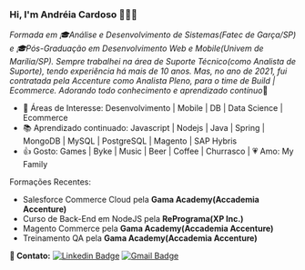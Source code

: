 ### Hi, I'm Andréia Cardoso 👋👩‍💻

<i>Formada em 🎓Análise e Desenvolvimento de Sistemas(Fatec de Garça/SP) e 🎓Pós-Graduação em Desenvolvimento Web e Mobile(Univem de Marília/SP). Sempre trabalhei na área de Suporte Técnico(como Analista de Suporte), tendo experiência há mais de 10 anos. Mas, no ano de 2021, fui contratada pela Accenture como Analista Pleno, para o time de Build | Ecommerce. Adorando todo conhecimento e aprendizado contínuo</i>🚀 

- 🎯 Áreas de Interesse: Desenvolvimento | Mobile | DB | Data Science | Ecommerce
- 📚 Aprendizado continuado: Javascript | Nodejs | Java | Spring | MongoDB | MySQL | PostgreSQL | Magento | SAP Hybris
- 👍 Gosto: Games | Byke | Music | Beer | Coffee | Churrasco | 💗 Amo: My Family

Formações Recentes:
- Salesforce Commerce Cloud pela **Gama Academy(Accademia Accenture)**
- Curso de Back-End em NodeJS pela **RePrograma(XP Inc.)**
- Magento Commerce pela **Gama Academy(Accademia Accenture)**
- Treinamento QA pela **Gama Academy(Accademia Accenture)**


**📱 Contato:**
[![Linkedin Badge](https://img.shields.io/badge/-LinkedIn-blue?style=flat-square&logo=Linkedin&logoColor=white&link=https://www.linkedin.com/in/andreia-rcardoso/)](https://www.linkedin.com/in/andreia-rcardoso/) 
[![Gmail Badge](https://img.shields.io/badge/-Gmail-c14438?style=flat-square&logo=Gmail&logoColor=white&link=mailtoandreia.netsys@gmail.com)](mailto:andreia.netsys@gmail.com) 



